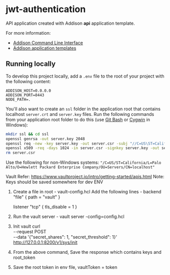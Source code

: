# jwt-authentication

API application created with Addison **api** application template.

For more information:
* [Addison Command Line Interface](https://github.hpe.com/global-it-addison/addison-cli)
* [Addison application templates](https://github.hpe.com/global-it-addison/generator-addison)

## Running locally

To develop this project locally, add a `.env` file to the root of your project with the following content:

```
ADDISON_HOST=0.0.0.0
ADDISON_PORT=8443
NODE_PATH=.
```

You'll also want to create an `ssl` folder in the application root that contains localhost `server.crt` and `server.key` files. Run the following commands from your application root folder to do this (use [Git Bash](https://git-scm.com/download/win) or [Cygwin](https://cygwin.com/install.html) in Windows):

```sh
mkdir ssl && cd ssl
openssl genrsa -out server.key 2048
openssl req -new -key server.key -out server.csr -subj "//C=US\ST=California\L=Palo Alto\O=Hewlett Packard Enterprise Company\OU=Servers\CN=localhost"
openssl x509 -req -days 1024 -in server.csr -signkey server.key -out server.crt
rm server.csr
```

Use the following for non-Windows systems: `"/C=US/ST=California/L=Palo Alto/O=Hewlett Packard Enterprise Company/OU=Servers/CN=localhost"`


Vault
Refer: https://www.vaultproject.io/intro/getting-started/apis.html
Note: Keys should be saved somewhere for dev ENV

1. Create a file in root - vault-config.hcl
    Add the following lines  -
    backend "file" {
      path = "vault"
    }

    listener "tcp" {
      tls_disable = 1
    }

2. Run the vault server - vault server -config=config.hcl

3. Init vault
  curl \
  --request POST \
  --data '{"secret_shares": 1, "secret_threshold": 1}' \
  http://127.0.0.1:8200/v1/sys/init

4. From the above command, Save the response which contains keys and root_token

5. Save the root token in env file, vaultToken = token


